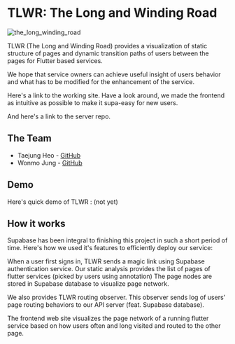 # TLWR: The Long and Winding Road
![the_long_winding_road](https://upload.wikimedia.org/wikipedia/en/b/bf/The_long_and_winding_road.png)


TLWR (The Long and Winding Road) provides a visualization of static structure of pages and dynamic transition paths of users between the pages for Flutter based services.

We hope that service owners can achieve useful insight of users behavior and what has to be modified for the enhancement of the service.

Here's a link to the working site. Have a look around, we made the frontend as intuitive as possible to make it supa-easy for new users.

And here's a link to the server repo.

## The Team
- Taejung Heo - [GitHub](https://github.com/Aqudi)
- Wonmo Jung - [GitHub](https://github.com/croquies)


## Demo
Here's quick demo of TLWR : (not yet)

## How it works
Supabase has been integral to finishing this project in such a short period of time. Here's how we used it's features to efficiently deploy our service:

When a user first signs in, TLWR sends a magic link using Supabase authentication service.
Our static analysis provides the list of pages of flutter services (picked by users using annotation)
The page nodes are stored in Supabase database to visualize page network.

We also provides TLWR routing observer. This observer sends log of users' page routing behaviors to our API server (feat. Supabase database).

The frontend web site visualizes the page network of a running flutter service based on how users often and long visited and routed to the other page.
